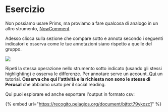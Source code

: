 # Esercizio

Non possiamo usare Prims, ma proviamo a fare qualcosa di analogo in un altro strumento, [NowComment](https://nowcomment.com/).

Adesso clicca sulla sezione che compare sotto e annota secondo i seguenti indicatori e osserva come le tue annotazioni siano rispetto a quelle del gruppo.

![](../.gitbook/assets/screenshot-nowcomment.com-2022.04.12-10\_38\_24.png)

Ripeti la stessa operazione nello strumento sotto indicato (usando gli stessi highlighting) e osserva le differenze. Per annotare serve un account.[ Qui ](https://recogito.pelagios.org/help/tutorial)un tutorial. **Osserva che qui l'attività e la richiesta non sono le stesse di Perusal** che abbiamo usato per il social reading.&#x20;

Qui puoi esplorare ed anche esportare l'output in formato csv:

{% embed url="https://recogito.pelagios.org/document/bjttct79ykozc1" %}
